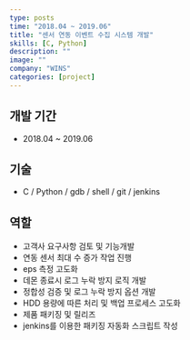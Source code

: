 ```yaml
---
type: posts
time: "2018.04 ~ 2019.06"
title: "센서 연동 이벤트 수집 시스템 개발"
skills: [C, Python]
description: ""
image: ""
company: "WINS"
categories: [project]
---
```


## 개발 기간

* 2018.04 ~ 2019.06

## 기술

*  C / Python / gdb / shell / git / jenkins 

## 역할

* 고객사 요구사항 검토 및 기능개발
* 연동 센서 최대 수 증가 작업 진행
* eps 측정 고도화
* 데몬 종료시 로그 누락 방지 로직 개발
* 정합성 검증 및 로그 누락 방지 옵션 개발
* HDD 용량에 따른 처리 및 백업 프로세스 고도화
* 제품 패키징 및 릴리즈
* jenkins를 이용한 패키징 자동화 스크립트 작성

